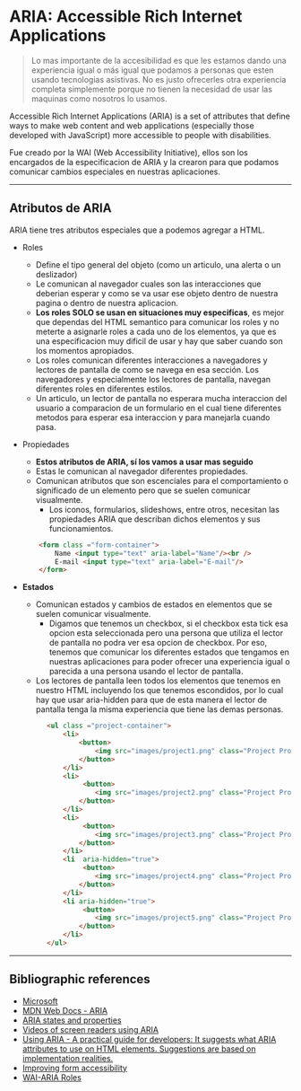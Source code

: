 # ARIA: Accessible Rich Internet Applications

> Lo mas importante de la accesibilidad es que les estamos dando una experiencia igual o más igual que podamos a personas que esten usando tecnologias asistivas. No es justo ofrecerles otra experiencia completa simplemente porque no tienen la necesidad de usar las maquinas como nosotros lo usamos.

Accessible Rich Internet Applications (ARIA) is a set of attributes that define ways to make web content and web applications (especially those developed with JavaScript) more accessible to people with disabilities.

Fue creado por la WAI (Web Accessibility Initiative), ellos son los encargados de la especificacion de ARIA y la crearon para que podamos comunicar cambios especiales en nuestras aplicaciones.

---

## Atributos de ARIA
ARIA tiene tres atributos especiales que a podemos agregar a HTML.

- Roles
    - Define el tipo general del objeto (como un articulo, una alerta o un deslizador)
    - Le comunican al navegador cuales son las interacciones que deberian esperar y como se va usar ese objeto dentro de nuestra pagina o dentro de nuestra aplicacion.
    - **Los roles SOLO se usan en situaciones muy especificas**, es mejor que dependas del HTML semantico para comunicar los roles y no meterte a asignarle roles a cada uno de los elementos, ya que es una especificacion muy dificil de usar y hay que saber cuando son los momentos apropiados.
    - Los roles comunican diferentes interacciones a navegadores y lectores de pantalla de como se navega en esa sección. Los navegadores y especialmente los lectores de pantalla, navegan diferentes roles en diferentes estilos.
    - Un articulo, un lector de pantalla no esperara mucha interaccion del usuario a comparacion de un formulario en el cual tiene diferentes metodos para esperar esa interaccion y para manejarla cuando pasa.

- Propiedades
    - **Estos atributos de ARIA, sí los vamos a usar mas seguido**
    - Estas le comunican al navegador diferentes propiedades.
    - Comunican atributos que son escenciales para el comportamiento o significado de un elemento pero que se suelen comunicar visualmente.
        - Los iconos, formularios, slideshows, entre otros, necesitan las propiedades ARIA que describan dichos elementos y sus funcionamientos.
    
    ```HTML
        <form class ="form-container">
            Name <input type="text" aria-label="Name"/><br />
            E-mail <input type="text" aria-label="E-mail"/>
        </form>
    ```
- **Estados**
    - Comunican estados y cambios de estados en elementos que se suelen comunicar visualmente.
        - Digamos que tenemos un checkbox, si el checkbox esta tick esa opcion esta seleccionada pero una persona que utiliza el lector de pantalla no podra ver esa opcion de checkbox. Por eso, tenemos que comunicar los diferentes estados que tengamos en nuestras aplicaciones para poder ofrecer una experiencia igual o parecida a una persona usando el lector de pantalla.
    - Los lectores de pantalla leen todos los elementos que tenemos en nuestro HTML incluyendo los que tenemos escondidos, por lo cual hay que usar aria-hidden para que de esta manera el lector de pantalla tenga la misma experiencia que tiene las demas personas.

  ```HTML
        <ul class ="project-container">
            <li>
                <button>
                    <img src="images/project1.png" class="Project Project 1" alt="My first project"/>
                </button>
            </li>
            <li>
                 <button>
                    <img src="images/project2.png" class="Project Project 1" alt="My second project"/>
                </button>
            </li>
            <li>
                 <button>
                    <img src="images/project3.png" class="Project Project 3" alt="My third project">
                </button>
            </li>
            <li  aria-hidden="true">
                 <button>
                    <img src="images/project4.png" class="Project Project 4" alt="My fourth project"/>
                </button>
            </li>
            <li aria-hidden="true">
                 <button>
                    <img src="images/project5.png" class="Project Project 5" alt="My fifth project"/>
                </button>
            </li>
        </ul>
    ```
---

## Bibliographic references
- [Microsoft](www.microsoft.com)
- [MDN Web Docs - ARIA](https://developer.mozilla.org/en-US/docs/Web/Accessibility/ARIA)
- [ARIA states and properties](https://developer.mozilla.org/en-US/docs/Web/Accessibility/ARIA/Attributes)
- [Videos of screen readers using ARIA](https://zomigi.com/blog/videos-of-screen-readers-using-aria-updated/)
- [Using ARIA - A practical guide for developers:  It suggests what ARIA attributes to use on HTML elements. Suggestions are based on implementation realities.](https://w3c.github.io/using-aria/)
- [Improving form accessibility](https://developer.mozilla.org/en-US/docs/Web/Accessibility/ARIA/forms)
- [WAI-ARIA Roles](https://developer.mozilla.org/en-US/docs/Web/Accessibility/ARIA/Roles)
